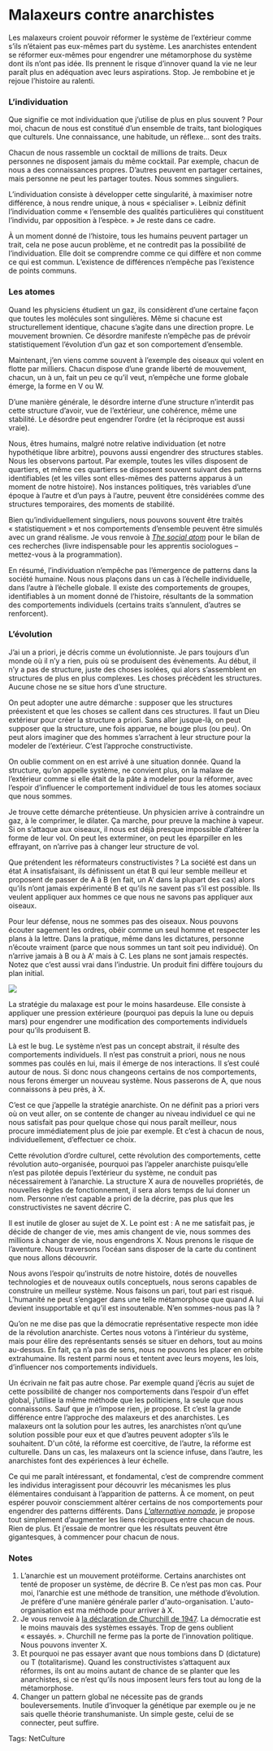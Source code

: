 # Malaxeurs contre anarchistes

Les malaxeurs croient pouvoir réformer le système de l’extérieur comme s’ils n’étaient pas eux-mêmes part du système. Les anarchistes entendent se réformer eux-mêmes pour engendrer une métamorphose du système dont ils n’ont pas idée. Ils prennent le risque d’innover quand la vie ne leur paraît plus en adéquation avec leurs aspirations. Stop. Je rembobine et je rejoue l’histoire au ralenti.<span id="more-18008"></span>

### L’individuation

Que signifie ce mot individuation que j’utilise de plus en plus souvent ? Pour moi, chacun de nous est constitué d’un ensemble de traits, tant biologiques que culturels. Une connaissance, une habitude, un réflexe… sont des traits.

Chacun de nous rassemble un cocktail de millions de traits. Deux personnes ne disposent jamais du même cocktail. Par exemple, chacun de nous a des connaissances propres. D’autres peuvent en partager certaines, mais personne ne peut les partager toutes. Nous sommes singuliers.

L’individuation consiste à développer cette singularité, à maximiser notre différence, à nous rendre unique, à nous « spécialiser ». Leibniz définit l’individuation comme « l’ensemble des qualités particulières qui constituent l’individu, par opposition à l’espèce. » Je reste dans ce cadre.

À un moment donné de l’histoire, tous les humains peuvent partager un trait, cela ne pose aucun problème, et ne contredit pas la possibilité de l’individuation. Elle doit se comprendre comme ce qui diffère et non comme ce qui est commun. L’existence de différences n’empêche pas l’existence de points communs.

### Les atomes

Quand les physiciens étudient un gaz, ils considèrent d’une certaine façon que toutes les molécules sont singulières. Même si chacune est structurellement identique, chacune s’agite dans une direction propre. Le mouvement brownien. Ce désordre manifeste n’empêche pas de prévoir statistiquement l’évolution d’un gaz et son comportement d’ensemble.

Maintenant, j’en viens comme souvent à l’exemple des oiseaux qui volent en flotte par milliers. Chacun dispose d’une grande liberté de mouvement, chacun, un à un, fait un peu ce qu’il veut, n’empêche une forme globale émerge, la forme en V ou W.

D’une manière générale, le désordre interne d’une structure n’interdit pas cette structure d’avoir, vue de l’extérieur, une cohérence, même une stabilité. Le désordre peut engendrer l’ordre (et la réciproque est aussi vraie).

Nous, êtres humains, malgré notre relative individuation (et notre hypothétique libre arbitre), pouvons aussi engendrer des structures stables. Nous les observons partout. Par exemple, toutes les villes disposent de quartiers, et même ces quartiers se disposent souvent suivant des patterns identifiables (et les villes sont elles-mêmes des patterns apparus à un moment de notre histoire). Nos instances politiques, très variables d’une époque à l’autre et d’un pays à l’autre, peuvent être considérées comme des structures temporaires, des moments de stabilité.

Bien qu’individuellement singuliers, nous pouvons souvent être traités « statistiquement » et nos comportements d’ensemble peuvent être simulés avec un grand réalisme. Je vous renvoie à [*The social atom*](http://blog.tcrouzet.com/2007/12/13/kurzweil-l%E2%80%99evolution-exponentielle/) pour le bilan de ces recherches (livre indispensable pour les apprentis sociologues – mettez-vous à la programmation).

En résumé, l’individuation n’empêche pas l’émergence de patterns dans la société humaine. Nous nous plaçons dans un cas à l’échelle individuelle, dans l’autre à l’échelle globale. Il existe des comportements de groupes, identifiables à un moment donné de l’histoire, résultants de la sommation des comportements individuels (certains traits s’annulent, d’autres se renforcent).

### L’évolution

J’ai un a priori, je décris comme un évolutionniste. Je pars toujours d’un monde où il n’y a rien, puis où se produisent des évènements. Au début, il n’y a pas de structure, juste des choses isolées, qui alors s’assemblent en structures de plus en plus complexes. Les choses précèdent les structures. Aucune chose ne se situe hors d’une structure.

On peut adopter une autre démarche : supposer que les structures préexistent et que les choses se callent dans ces structures. Il faut un Dieu extérieur pour créer la structure a priori. Sans aller jusque-là, on peut supposer que la structure, une fois apparue, ne bouge plus (ou peu). On peut alors imaginer que des hommes s’arrachent à leur structure pour la modeler de l’extérieur. C’est l’approche constructiviste.

On oublie comment on en est arrivé à une situation donnée. Quand la structure, qu’on appelle système, ne convient plus, on la malaxe de l’extérieur comme si elle était de la pâte à modeler pour la réformer, avec l’espoir d’influencer le comportement individuel de tous les atomes sociaux que nous sommes.

Je trouve cette démarche prétentieuse. Un physicien arrive à contraindre un gaz, à le comprimer, le dilater. Ça marche, pour preuve la machine à vapeur. Si on s’attaque aux oiseaux, il nous est déjà presque impossible d’altérer la forme de leur vol. On peut les exterminer, on peut les éparpiller en les effrayant, on n’arrive pas à changer leur structure de vol.

Que prétendent les réformateurs constructivistes ? La société est dans un état A insatisfaisant, ils définissent un état B qui leur semble meilleur et proposent de passer de A à B (en fait, un A’ dans la plupart des cas) alors qu’ils n’ont jamais expérimenté B et qu’ils ne savent pas s’il est possible. Ils veulent appliquer aux hommes ce que nous ne savons pas appliquer aux oiseaux.

Pour leur défense, nous ne sommes pas des oiseaux. Nous pouvons écouter sagement les ordres, obéir comme un seul homme et respecter les plans à la lettre. Dans la pratique, même dans les dictatures, personne n’écoute vraiment (parce que nous sommes un tant soit peu individué). On n’arrive jamais à B ou à A’ mais à C. Les plans ne sont jamais respectés. Notez que c’est aussi vrai dans l’industrie. Un produit fini diffère toujours du plan initial.

![](http://blog.tcrouzet.comhttps://tcrouzet.com/images_tc/2010/07/malaxeur.jpg)

La stratégie du malaxage est pour le moins hasardeuse. Elle consiste à appliquer une pression extérieure (pourquoi pas depuis la lune ou depuis mars) pour engendrer une modification des comportements individuels pour qu’ils produisent B.

Là est le bug. Le système n’est pas un concept abstrait, il résulte des comportements individuels. Il n’est pas construit a priori, nous ne nous sommes pas coulés en lui, mais il émerge de nos interactions. Il s’est coulé autour de nous. Si donc nous changeons certains de nos comportements, nous ferons émerger un nouveau système. Nous passerons de A, que nous connaissons à peu près, à X.

C’est ce que j’appelle la stratégie anarchiste. On ne définit pas a priori vers où on veut aller, on se contente de changer au niveau individuel ce qui ne nous satisfait pas pour quelque chose qui nous paraît meilleur, nous procure immédiatement plus de joie par exemple. Et c’est à chacun de nous, individuellement, d’effectuer ce choix.

Cette révolution d’ordre culturel, cette révolution des comportements, cette révolution auto-organisée, pourquoi pas l’appeler anarchiste puisqu’elle n’est pas pilotée depuis l’extérieur du système, ne conduit pas nécessairement à l’anarchie. La structure X aura de nouvelles propriétés, de nouvelles règles de fonctionnement, il sera alors temps de lui donner un nom. Personne n’est capable a priori de la décrire, pas plus que les constructivistes ne savent décrire C.

Il est inutile de gloser au sujet de X. Le point est : A ne me satisfait pas, je décide de changer de vie, mes amis changent de vie, nous sommes des millions à changer de vie, nous engendrons X. Nous prenons le risque de l’aventure. Nous traversons l’océan sans disposer de la carte du continent que nous allons découvrir.

Nous avons l’espoir qu’instruits de notre histoire, dotés de nouvelles technologies et de nouveaux outils conceptuels, nous serons capables de construire un meilleur système. Nous faisons un pari, tout pari est risqué. L’humanité ne peut s’engager dans une telle métamorphose que quand A lui devient insupportable et qu’il est insoutenable. N’en sommes-nous pas là ?

Qu’on ne me dise pas que la démocratie représentative respecte mon idée de la révolution anarchiste. Certes nous votons à l’intérieur du système, mais pour élire des représentants sensés se situer en dehors, tout au moins au-dessus. En fait, ça n’a pas de sens, nous ne pouvons les placer en orbite extrahumaine. Ils restent parmi nous et tentent avec leurs moyens, les lois, d’influencer nos comportements individuels.

Un écrivain ne fait pas autre chose. Par exemple quand j’écris au sujet de cette possibilité de changer nos comportements dans l’espoir d’un effet global, j’utilise la même méthode que les politiciens, la seule que nous connaissons. Sauf que je n’impose rien, je propose. Et c’est la grande différence entre l’approche des malaxeurs et des anarchistes. Les malaxeurs ont la solution pour les autres, les anarchistes n’ont qu’une solution possible pour eux et que d’autres peuvent adopter s’ils le souhaitent. D'un côté, la réforme est coercitive, de l’autre, la réforme est culturelle. Dans un cas, les malaxeurs ont la science infuse, dans l’autre, les anarchistes font des expériences à leur échelle.

Ce qui me paraît intéressant, et fondamental, c’est de comprendre comment les individus interagissent pour découvrir les mécanismes les plus élémentaires conduisant à l’apparition de patterns. À ce moment, on peut espérer pouvoir consciemment altérer certains de nos comportements pour engendrer des patterns différents. Dans [*L’alternative nomade*](http://blog.tcrouzet.com/alternative-nomade/), je propose tout simplement d’augmenter les liens réciproques entre chacun de nous. Rien de plus. Et j’essaie de montrer que les résultats peuvent être gigantesques, à commencer pour chacun de nous.

### Notes

1. L’anarchie est un mouvement protéiforme. Certains anarchistes ont tenté de proposer un système, de décrire B. Ce n’est pas mon cas. Pour moi, l’anarchie est une méthode de transition, une méthode d’évolution. Je préfère d'une manière générale parler d'auto-organisation. L'auto-organisation est ma méthode pour arriver à X.
2. Je vous renvoie à [la déclaration de Churchill de 1947](http://blog.tcrouzet.com/2006/06/16/ide-reue-1/). La démocratie est le moins mauvais des systèmes essayés. Trop de gens oublient « essayés. ». Churchill ne ferme pas la porte de l’innovation politique. Nous pouvons inventer X.
3. Et pourquoi ne pas essayer avant que nous tombions dans D (dictature) ou T (totalitarisme). Quand les constructivistes s’attaquent aux réformes, ils ont au moins autant de chance de se planter que les anarchistes, si ce n’est qu’ils nous imposent leurs fers tout au long de la métamorphose.
4. Changer un pattern global ne nécessite pas de grands bouleversements. Inutile d’invoquer la génétique par exemple ou je ne sais quelle théorie transhumaniste. Un simple geste, celui de se connecter, peut suffire.

Tags: NetCulture